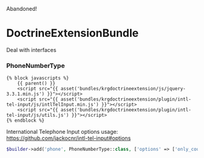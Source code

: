 Abandoned!

# DoctrineExtensionBundle
Deal with interfaces

### PhoneNumberType

```twig
{% block javascripts %}
    {{ parent() }}
    <script src="{{ asset('bundles/krgdoctrineextension/js/jquery-3.3.1.min.js') }}"></script>
    <script src="{{ asset('bundles/krgdoctrineextension/plugin/intl-tel-input/js/intlTelInput.min.js') }}"></script>
    <script src="{{ asset('bundles/krgdoctrineextension/plugin/intl-tel-input/js/utils.js') }}"></script>
{% endblock %}
```

International Telephone Input options usage:
https://github.com/jackocnr/intl-tel-input#options

```php
$builder->add('phone', PhoneNumberType::class, ['options' => ['only_countries' => ['fr']]]);
```

